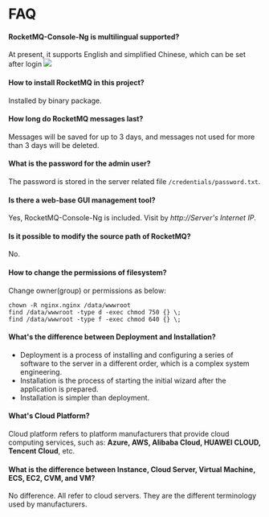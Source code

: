 # FAQ

#### RocketMQ-Console-Ng is multilingual supported?

At present, it supports English and simplified Chinese, which can be set after login
![](https://libs.websoft9.com/Websoft9/DocsPicture/zh/rocketmq/rocketmq-language-websoft9.png)

#### How to install RocketMQ in this project?

Installed by binary package.

#### How long do RocketMQ messages last?

Messages will be saved for up to 3 days, and messages not used for more than 3 days will be deleted.

#### What is the password for the admin user?

The password is stored in the server related file `/credentials/password.txt`.

#### Is there a web-base GUI management tool?

Yes, RocketMQ-Console-Ng is included. Visit by *http://Server's Internet IP*.

#### Is it possible to modify the source path of RocketMQ?

No.

#### How to change the permissions of filesystem?

Change owner(group) or permissions as below:

```shell
chown -R nginx.nginx /data/wwwroot
find /data/wwwroot -type d -exec chmod 750 {} \;
find /data/wwwroot -type f -exec chmod 640 {} \;
```

#### What's the difference between Deployment and Installation?

- Deployment is a process of installing and configuring a series of software to the server in a different order, which is a complex system engineering.  
- Installation is the process of starting the initial wizard after the application is prepared.  
- Installation is simpler than deployment. 

#### What's Cloud Platform?

Cloud platform refers to platform manufacturers that provide cloud computing services, such as: **Azure, AWS, Alibaba Cloud, HUAWEI CLOUD, Tencent Cloud**, etc.

#### What is the difference between Instance, Cloud Server, Virtual Machine, ECS, EC2, CVM, and VM?

No difference. All refer to cloud servers. They are the different terminology used by manufacturers.
